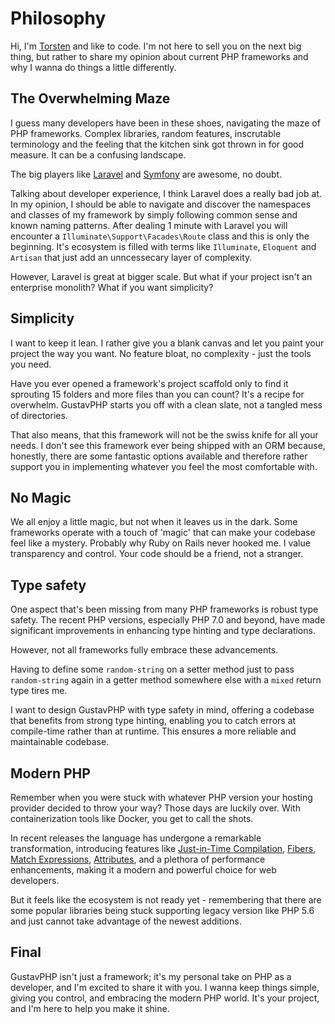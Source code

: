# Philosophy

Hi, I'm [Torsten](https://github.com/TorstenDittmann) and like to code. I'm not here to sell you on the next big thing, but rather to share my opinion about current PHP frameworks and why I wanna do things a little differently.

## The Overwhelming Maze

I guess many developers have been in these shoes, navigating the maze of PHP frameworks. Complex libraries, random features, inscrutable terminology and the feeling that the kitchen sink got thrown in for good measure. It can be a confusing landscape.

The big players like [Laravel](https://laravel.com) and [Symfony](https://symfony.com) are awesome, no doubt.

Talking about developer experience, I think Laravel does a really bad job at. In my opinion, I should be able to navigate and discover the namespaces and classes of my framework by simply following common sense and known naming patterns. After dealing 1 minute with Laravel you will encounter a `Illuminate\Support\Facades\Route` class and this is only the beginning. It's ecosystem is filled with terms like `Illuminate`, `Eloquent` and `Artisan` that just add an unncessecary layer of complexity.

However, Laravel is great at bigger scale. But what if your project isn't an enterprise monolith? What if you want simplicity?

## Simplicity

I want to keep it lean. I rather give you a blank canvas and let you paint your project the way you want. No feature bloat, no complexity - just the tools you need.

Have you ever opened a framework's project scaffold only to find it sprouting 15 folders and more files than you can count? It's a recipe for overwhelm. GustavPHP starts you off with a clean slate, not a tangled mess of directories.

That also means, that this framework will not be the swiss knife for all your needs. I don't see this framework ever being shipped with an ORM because, honestly, there are some fantastic options available and therefore rather support you in implementing whatever you feel the most comfortable with.

## No Magic

We all enjoy a little magic, but not when it leaves us in the dark. Some frameworks operate with a touch of 'magic' that can make your codebase feel like a mystery. Probably why Ruby on Rails never hooked me. I value transparency and control. Your code should be a friend, not a stranger.

## Type safety

One aspect that's been missing from many PHP frameworks is robust type safety. The recent PHP versions, especially PHP 7.0 and beyond, have made significant improvements in enhancing type hinting and type declarations. 

However, not all frameworks fully embrace these advancements. 

Having to define some `random-string` on a setter method just to pass `random-string` again in a getter method somewhere else with a `mixed` return type tires me. 

I want to design GustavPHP with type safety in mind, offering a codebase that benefits from strong type hinting, enabling you to catch errors at compile-time rather than at runtime. This ensures a more reliable and maintainable codebase.

## Modern PHP

Remember when you were stuck with whatever PHP version your hosting provider decided to throw your way? Those days are luckily over. With containerization tools like Docker, you get to call the shots.

In recent releases the language has undergone a remarkable transformation, introducing features like [Just-in-Time Compilation](https://php.watch/versions/8.0/JIT), [Fibers](https://php.watch/versions/8.1/fibers), [Match Expressions](https://php.watch/versions/8.0/match-expression), [Attributes](https://php.watch/articles/php-attributes), and a plethora of performance enhancements, making it a modern and powerful choice for web developers.

But it feels like the ecosystem is not ready yet - remembering that there are some popular libraries being stuck supporting legacy version like PHP 5.6 and just cannot take advantage of the newest additions.

## Final

GustavPHP isn't just a framework; it's my personal take on PHP as a developer, and I'm excited to share it with you. I wanna keep things simple, giving you control, and embracing the modern PHP world. It's your project, and I'm here to help you make it shine.
